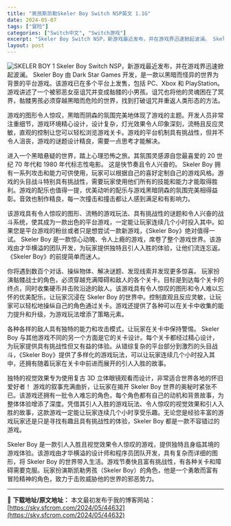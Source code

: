 ```yaml
---
title: "男孩斯凯勒Skeler Boy Switch NSP英文 1.1G"
date: 2024-05-07
tags: ["冒险"]
categories: ["Switch中文", "Switch游戏"]
excerpt: "Skeler Boy Switch NSP，新游戏最近发布，并在游戏界迅速掀起波澜。 Skeler Boy 由 Dark Star Games 开发，是一款以黑暗而怪异的世界为背景的平台游戏。该游戏已在多个平台上发售，包括 PC、Xbox 和 PlayStation。游戏讲述了一个被邪恶女巫诅咒并变&hellip;"
layout: post
---
```


<img class="aligncenter" src="https://sky.sfcrom.com/wp-content/uploads/2024/05/20240507082405-300ad.jpeg" alt="SKELER BOY 1" />
Skeler Boy Switch NSP，新游戏最近发布，并在游戏界迅速掀起波澜。 Skeler Boy 由 Dark Star Games 开发，是一款以黑暗而怪异的世界为背景的平台游戏。该游戏已在多个平台上发售，包括 PC、Xbox 和 PlayStation。游戏讲述了一个被邪恶女巫诅咒并变成骷髅的小男孩。诅咒也将他的灵魂困在了冥界，骷髅男孩必须穿越黑暗而危险的世界，找到打破诅咒并重返人类形态的方法。

游戏的图形令人惊叹，黑暗而阴森的氛围完美地体现了游戏的主题。开发人员非常注重细节，游戏环境精心设计，设计复杂，灯光效果令人印象深刻，流畅且反应灵敏，直观的控制让您可以轻松浏览游戏关卡。游戏的平台机制具有挑战性，但并不令人沮丧，游戏的谜题设计精良，需要一点思考才能解决。

进入一个黑暗悬疑的世界，踏上心理恐怖之旅。其氛围灵感源自您最喜爱的 20 世纪 70 年代和 1980 年代标志性电影。
这是快节奏且令人兴奋的。 Skeler Boy 拥有一系列攻击和能力可供使用，玩家可以根据自己的喜好定制自己的游戏风格。游戏的头目战斗特别具有挑战性，需要玩家使用他们所有的技能和能力才能取得胜利。游戏的配乐也值得一提，优美动听的配乐与游戏黑暗阴森的氛围完美相得益彰。音效也制作精良，每一次撞击和撞击都让人感到满足和有影响力。

该游戏具有令人惊叹的图形、流畅的游戏玩法、具有挑战性的谜题和令人兴奋的战斗系统，使其成为一款出色的平台游戏，一定能让玩家连续几个小时投入其中。如果您是平台游戏的粉丝或者只是想尝试一款新游戏，《Skeler Boy》绝对值得一试。 Skeler Boy 是一款惊心动魄、令人上瘾的游戏，席卷了整个游戏世界。该游戏由才华横溢的团队开发，为玩家提供独特且引人入胜的体验，让他们流连忘返。 《Skeler Boy》的前提简单而迷人。

你将遇到数百个对话、操纵物体、解决谜题、发现线索并发现更多惊喜。
玩家扮演骷髅战士的角色，必须穿越充满障碍和敌人的各个关卡。目标是到达每个关卡的终点，同时收集硬币并击败沿途的敌人。该游戏具有令人惊叹的图形和令人难以忘怀的优美配乐，让玩家沉浸在 Skeler Boy 的世界中。控制直观且反应灵敏，让玩家可以轻松地操纵自己的角色通过关卡。游戏还提供了各种可以在关卡中收集的能力提升和升级，为游戏玩法增添了策略元素。

各种各样的敌人具有独特的能力和攻击模式，让玩家在关卡中保持警惕。 Skeler Boy 与其他游戏不同的另一个方面是它的关卡设计。每个关卡都经过精心设计，为玩家提供具有挑战性但又有益的体验。从错综复杂的平台部分到激烈的头目战斗，《Skeler Boy》提供了多样化的游戏玩法，可以让玩家连续几个小时投入其中，还拥有随着玩家在关卡中前进而展开的引人入胜的故事。

独特的视觉效果专为使用复古 3D 立体眼镜观看而设计，非常适合世界各地的怀旧爱好者！
游戏的叙事充满曲折，让玩家在揭开 Skeler Boy 世界的奥秘时紧张不已。该游戏还拥有一批令人难忘的角色，每个角色都有自己的动机和背景故事，为整体体验增添了深度。凭借其引人入胜的游戏玩法、令人惊叹的视觉效果和引人入胜的故事，这款游戏一定能让玩家连续几个小时享受乐趣。无论您是经验丰富的游戏玩家还是只是寻找有趣且具有挑战性的体验，Skeler Boy 都是一款不容错过的游戏。

Skeler Boy 是一款引人入胜且视觉效果令人惊叹的游戏，提供独特且身临其境的游戏体验。该游戏由才华横溢的设计师和程序员团队开发，具有复杂而详细的图形，将 Skeler Boy 的世界带入生活。游戏节奏快且富有挑战性，有各种关卡和障碍需要克服。玩家扮演斯凯勒男孩（Skeler Boy）的角色，他是一个勇敢而富有冒险精神的角色，致力于击败威胁他的世界的邪恶势力。

---
📖 **下载地址/原文地址：** 本文最初发布于我的博客网站：[https://sky.sfcrom.com/2024/05/44632](https://sky.sfcrom.com/2024/05/44632)
